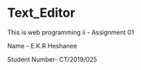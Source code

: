 # Text_Editor
This is web programming ii - Assignment 01

Name - E.K.R Heshanee

Student Number- CT/2019/025
